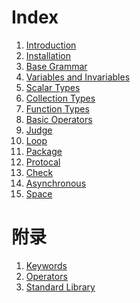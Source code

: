 # Index
1. [Introduction]()
2. [Installation]()
3. [Base Grammar]()
4. [Variables and Invariables]()
5. [Scalar Types]()
6. [Collection Types]()
7. [Function Types]()
8. [Basic Operators]()
9. [Judge]()
10. [Loop]()
11. [Package]()
12. [Protocal]()
13. [Check]()
14. [Asynchronous]()
15. [Space]()

# 附录
1. [Keywords]()
2. [Operators]()
3. [Standard Library]()